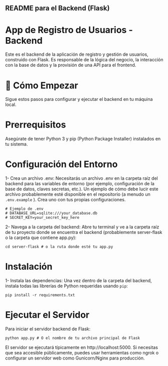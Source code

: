 ## README para el Backend (Flask)
# App de Registro de Usuarios - Backend
Este es el backend de la aplicación de registro y gestión de usuarios, construido con Flask. Es responsable de la lógica del negocio, la interacción con la base de datos y la provisión de una API para el frontend.

# 🚀 Cómo Empezar
Sigue estos pasos para configurar y ejecutar el backend en tu máquina local.

# Prerrequisitos
Asegúrate de tener Python 3 y pip (Python Package Installer) instalados en tu sistema.

# Configuración del Entorno
1- Crea un archivo .env:
Necesitarás un archivo .env en la carpeta raíz del backend para las variables de entorno (por ejemplo, configuración de la base de datos, claves secretas, etc.). Un ejemplo de cómo debe lucir este archivo probablemente esté disponible en el repositorio (a menudo un ``` .env.example``` ). Crea uno con tus propias configuraciones.
```
# Ejemplo de .env
# DATABASE_URL=sqlite:///your_database.db
# SECRET_KEY=your_secret_key_here
```

2- Navega a la carpeta del backend:
Abre tu terminal y ve a la carpeta raíz de tu proyecto donde se encuentra el backend (probablemente server-flask o la carpeta que contiene app.py):
```
cd server-flask # o la ruta donde esté tu app.py
```

# Instalación
1- Instala las dependencias:
Una vez dentro de la carpeta del backend, instala todas las librerías de Python requeridas usando ```pip```:
```
pip install -r requirements.txt
```
# Ejecutar el Servidor
Para iniciar el servidor backend de Flask:
```
python app.py # O el nombre de tu archivo principal de Flask
```
El servidor se ejecutará típicamente en http://localhost:5000. Si necesitas que sea accesible públicamente, puedes usar herramientas como ngrok o configurar un servidor web como Gunicorn/Nginx para producción.